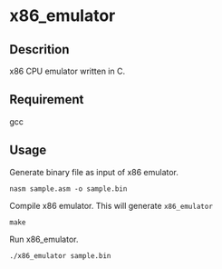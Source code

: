 # x86_emulator

## Descrition
x86 CPU emulator written in C.

## Requirement
gcc

## Usage
Generate binary file as input of x86 emulator.
```
nasm sample.asm -o sample.bin
```
Compile x86 emulator. This will generate `x86_emulator`
```
make
```
Run x86_emulator.
```
./x86_emulator sample.bin
```
